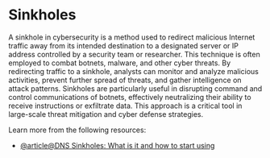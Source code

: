 # Sinkholes

A sinkhole in cybersecurity is a method used to redirect malicious Internet traffic away from its intended destination to a designated server or IP address controlled by a security team or researcher. This technique is often employed to combat botnets, malware, and other cyber threats. By redirecting traffic to a sinkhole, analysts can monitor and analyze malicious activities, prevent further spread of threats, and gather intelligence on attack patterns. Sinkholes are particularly useful in disrupting command and control communications of botnets, effectively neutralizing their ability to receive instructions or exfiltrate data. This approach is a critical tool in large-scale threat mitigation and cyber defense strategies.

Learn more from the following resources:

- [@article@DNS Sinkholes: What is it and how to start using](https://www.threatintelligence.com/blog/dns-sinkhole)

